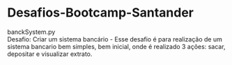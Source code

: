﻿# Desafios-Bootcamp-Santander

banckSystem.py  
Desafio: Criar um sistema bancário
    - Esse desafio é para realização de um sistema bancario bem simples, bem inicial, onde é realizado 3 ações: sacar, depositar e visualizar extrato.


